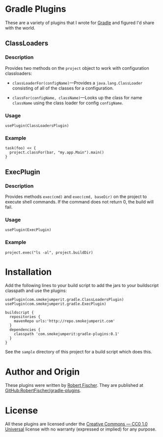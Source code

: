 # Gradle Plugins

These are a variety of plugins that I wrote for [Gradle](http://gradle.org) and figured I'd share with the world.

## ClassLoaders

### Description

Provides two methods on the `project` object to work with configuration classloaders:

* `classLoaderFor(configName)`&mdash;Provides a `java.lang.ClassLoader` consisting of all of the classes for a configuration.

* `classFor(configName, className)`&mdash;Looks up the class for name `className` using the class loader for config `configName`.

### Usage

    usePlugin(ClassLoadersPlugin)

### Example

    task(foo) << {
      project.classFor(bar, "my.app.Main").main()
    }

## ExecPlugin

### Description

Provides methods `exec(cmd)` and `exec(cmd, baseDir)` on the project to execute shell commands.  If the command does not return 0, the build will fail.

### Usage

    usePlugin(ExecPlugin)

### Example

    project.exec("ls -al", project.buildDir)

# Installation

Add the following lines to your build script to add the jars to your buildscript classpath and use the plugins:

    usePlugin(com.smokejumperit.gradle.ClassLoadersPlugin)
    usePlugin(com.smokejumperit.gradle.ExecPlugin)

    buildscript {
      repositories {
        mavenRepo urls:'http://repo.smokejumperit.com'
      }
      dependencies {
        classpath 'com.smokejumperit:gradle-plugins:0.1'
      }
    }

See the `sample` directory of this project for a build script which does this.

# Author and Origin

These plugins were written by [Robert Fischer](http://smokejumperit.com/).  They are published at [GitHub:RobertFischer/gradle-plugins](http://github.com/RobertFischer/gradle-plugins).

# License

All these plugins are licensed under the [Creative Commons — CC0 1.0 Universal](http://creativecommons.org/publicdomain/zero/1.0/) license with no warranty (expressed or implied) for any purpose.
